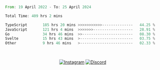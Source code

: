 <!--START_SECTION:waka-->

```rust
From: 19 April 2022 - To: 25 April 2024

Total Time: 409 hrs 2 mins

TypeScript       185 hrs 20 mins >>>>>>>>>>>--------------   44.25 %
JavaScript       121 hrs 4 mins  >>>>>>>------------------   28.91 %
Go               34 hrs 46 mins  >>-----------------------   08.30 %
Svelte           15 hrs 43 mins  >------------------------   03.75 %
Other            9 hrs 46 mins   >------------------------   02.33 %
```

<!--END_SECTION:waka-->


<!-- &nbsp;<div align="center">
  [![Spotify](https://supakorn-spotify.vercel.app/api/spotify?background_color=0d1117&border_color=ffffff)](https://open.spotify.com/user/314ljfgc3h2e3vrqtbm3tq35t5zq?si=f93b8de147494e3a)  
</div>
-->

&nbsp;<div align="center">
  [![Instagram](https://img.shields.io/badge/Instagram-E4405F?style=for-the-badge&logo=instagram&logoColor=white)](https://www.instagram.com/supakornigm/)
  [![Discord](https://img.shields.io/badge/Discord-7289DA?style=for-the-badge&logo=discord&logoColor=white)](https://discord.com/users/977487166609457172)
</div>


